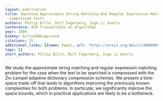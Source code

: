 ```yaml
---
layout: publication
title: Improved Approximate String Matching And Regular Expression Matching On Ziv-lempel
  Compressed Texts
authors: Philip Bille, Rolf Fagerberg, Inge Li Goertz
conference: ACM Transactions on Algorithms
year: 2009
bibkey: bille2006improved
citations: 25
additional_links: [{name: Paper, url: 'https://arxiv.org/abs/cs/0609085'}]
tags: []
short_authors: Philip Bille, Rolf Fagerberg, Inge Li Goertz
---
```

We study the approximate string matching and regular expression matching
problem for the case when the text to be searched is compressed with the
Ziv-Lempel adaptive dictionary compression schemes. We present a time-space
trade-off that leads to algorithms improving the previously known complexities
for both problems. In particular, we significantly improve the space bounds,
which in practical applications are likely to be a bottleneck.